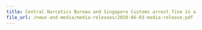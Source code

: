 ```yaml
---
title: Central Narcotics Bureau and Singapore Customs arrest five in a joint operation 
file_url: /news-and-media/media-releases/2020-06-03-media-release.pdf
---
```


